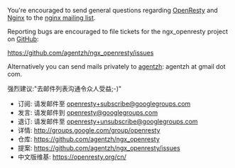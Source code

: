 <!---
    @title         Contact Us
    @creator       Yichun Zhang
    @created       2011-06-21 04:14 GMT
    @modifier      Zoom Quiet
    @modifier_link 
    @modified      2012-03-07 08:17 GMT
    @changes       6
--->

You're encouraged to send general questions regarding [OpenResty](openresty.html) and
[Nginx](nginx.html) to the [nginx mailing list](http://nginx.org/mailman/listinfo/nginx).

Reporting bugs are encouraged to file tickets for the ngx_openresty project
on [GitHub](github.html):

https://github.com/agentzh/ngx_openresty/issues

Alternatively you can send mails privately to [agentzh](http://agentzh.org):
agentzh at gmail dot com.

强烈建议:"去邮件列表沟通令众人受益;-)"

+ 订阅: 请发邮件至 openresty+subscribe@googlegroups.com
+ 发言: 请发邮件到 openresty@googlegroups.com
+ 退订: 请发邮件至 openresty+unsubscribe@googlegroups.com
+ 详情: http://groups.google.com/group/openresty
+ 仓库: https://github.com/agentzh/ngx_openresty
+ 提案: https://github.com/agentzh/ngx_openresty/issues
+ 中文版维基: https://openresty.org/cn/
